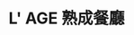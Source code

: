 ---
title: "L' AGE 熟成餐廳"
description: "L' AGE 熟成餐廳"
layout: shop
keywords:
  - 美食競賽
  - 台灣美食
  - 美食精選
datePublished: "2025-06-30"
dateModified: "2025-07-06"
city: "台北市"
district: "大安區"
address: "台北市大安區仁愛路三段143巷25號"
phone: "0227113881"
geo: "25.03960909993349, 121.54318238968213"
google_map: "https://maps.app.goo.gl/ZhCnCVbN1TZ6fCmCA"
footinder: "https://footinder.com.tw/%e5%8f%b0%e5%8c%97%e5%b8%82%e5%a4%a7%e5%ae%89%e5%8d%80/255/"
official: "https://www.facebook.com/520Lage/"
award:
  - name: "500盤"
    year: "2024"
    entries:
      - dishes:
          - "炸豬尾與洋蔥圈"

---
